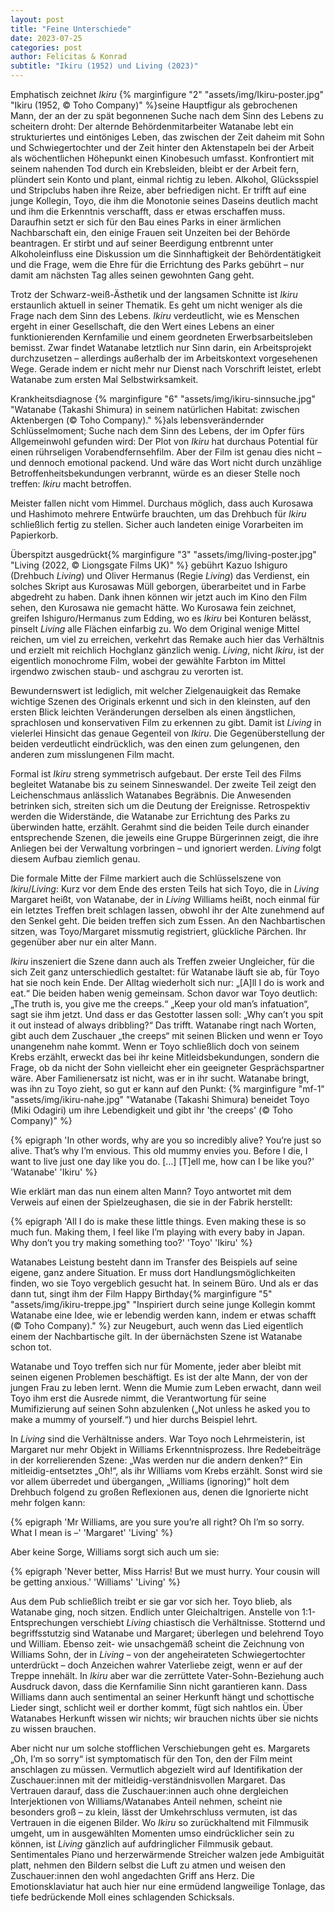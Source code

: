```yaml
---
layout: post
title: "Feine Unterschiede"
date: 2023-07-25
categories: post
author: Felicitas & Konrad
subtitle: "Ikiru (1952) und Living (2023)"
---
```


Emphatisch zeichnet *Ikiru* {% marginfigure "2" "assets/img/Ikiru-poster.jpg" "Ikiru (1952, © Toho Company)" %}seine Hauptfigur als gebrochenen Mann, der an der zu spät begonnenen Suche nach dem Sinn des Lebens zu scheitern droht: Der alternde Behördenmitarbeiter Watanabe lebt ein strukturiertes und eintöniges Leben, das zwischen der Zeit daheim mit Sohn und Schwiegertochter und der Zeit hinter den Aktenstapeln bei der Arbeit als wöchentlichen Höhepunkt einen Kinobesuch umfasst. Konfrontiert mit seinem nahenden Tod durch ein Krebsleiden, bleibt er der Arbeit fern, plündert sein Konto und plant, einmal richtig zu leben. Alkohol, Glücksspiel und Stripclubs haben ihre Reize, aber befriedigen nicht. Er trifft auf eine junge Kollegin, Toyo, die ihm die Monotonie seines Daseins deutlich macht und ihm die Erkenntnis verschafft, dass er etwas erschaffen muss. Daraufhin setzt er sich für den Bau eines Parks in einer ärmlichen Nachbarschaft ein, den einige Frauen seit Unzeiten bei der Behörde beantragen. Er stirbt und auf seiner Beerdigung entbrennt unter Alkoholeinfluss eine Diskussion um die Sinnhaftigkeit der Behördentätigkeit und die Frage, wem die Ehre für die Errichtung des Parks gebührt – nur damit am nächsten Tag alles seinen gewohnten Gang geht. 

Trotz der Schwarz-weiß-Ästhetik und der langsamen Schnitte ist *Ikiru* erstaunlich aktuell in seiner Thematik. Es geht um nicht weniger als die Frage nach dem Sinn des Lebens. *Ikiru* verdeutlicht, wie es Menschen ergeht in einer Gesellschaft, die den Wert eines Lebens an einer funktionierenden Kernfamilie und einem geordneten Erwerbsarbeitsleben bemisst. Zwar findet Watanabe letztlich nur Sinn darin, ein Arbeitsprojekt durchzusetzen – allerdings außerhalb der im Arbeitskontext vorgesehenen Wege. Gerade indem er nicht mehr nur Dienst nach Vorschrift leistet, erlebt Watanabe zum ersten Mal Selbstwirksamkeit.

Krankheitsdiagnose {% marginfigure "6" "assets/img/ikiru-sinnsuche.jpg" "Watanabe (Takashi Shimura) in seinem natürlichen Habitat: zwischen Aktenbergen (© Toho Company)." %}als lebensverändernder Schlüsselmoment; Suche nach dem Sinn des Lebens, der im Opfer fürs Allgemeinwohl gefunden wird: Der Plot von *Ikiru* hat durchaus Potential für einen rührseligen Vorabendfernsehfilm. Aber der Film ist genau dies nicht – und dennoch emotional packend. Und wäre das Wort nicht durch unzählige Betroffenheitsbekundungen verbrannt, würde es an dieser Stelle noch treffen: *Ikiru* macht betroffen. 

Meister fallen nicht vom Himmel. Durchaus möglich, dass auch Kurosawa und Hashimoto mehrere Entwürfe brauchten, um das Drehbuch für *Ikiru* schließlich fertig zu stellen. Sicher auch landeten einige Vorarbeiten im Papierkorb.  

Überspitzt ausgedrückt{% marginfigure "3" "assets/img/living-poster.jpg" "Living (2022, © Liongsgate Films UK)" %} gebührt Kazuo Ishiguro (Drehbuch *Living*) und Oliver Hermanus (Regie *Living*) das Verdienst, ein solches Skript aus Kurosawas Müll geborgen, überarbeitet und in Farbe abgedreht zu haben. Dank ihnen können wir jetzt auch im Kino den Film sehen, den Kurosawa nie gemacht hätte. Wo Kurosawa fein zeichnet, greifen Ishiguro/Hermanus zum Edding, wo es *Ikiru* bei Konturen belässt, pinselt *Living* alle Flächen einfarbig zu. Wo dem Original wenige Mittel reichen, um viel zu erreichen, verkehrt das Remake auch hier das Verhältnis und erzielt mit reichlich Hochglanz gänzlich wenig. *Living*, nicht *Ikiru*, ist der eigentlich monochrome Film, wobei der gewählte Farbton im Mittel irgendwo zwischen staub- und aschgrau zu verorten ist. 

Bewundernswert ist lediglich, mit welcher Zielgenauigkeit das Remake wichtige Szenen des Originals erkennt und sich in den kleinsten, auf den ersten Blick leichten Veränderungen derselben als einen ängstlichen, sprachlosen und konservativen Film zu erkennen zu gibt. Damit ist *Living* in vielerlei Hinsicht das genaue Gegenteil von *Ikiru*. Die Gegenüberstellung der beiden verdeutlicht eindrücklich, was den einen zum gelungenen, den anderen zum misslungenen Film macht. 

Formal ist *Ikiru* streng symmetrisch aufgebaut. Der erste Teil des Films begleitet Watanabe bis zu seinem Sinneswandel. Der zweite Teil zeigt den Leichenschmaus anlässlich Watanabes Begräbnis. Die Anwesenden betrinken sich, streiten sich um die Deutung der Ereignisse. Retrospektiv werden die Widerstände, die Watanabe zur Errichtung des Parks zu überwinden hatte, erzählt. Gerahmt sind die beiden Teile durch einander entsprechende Szenen, die jeweils eine Gruppe Bürgerinnen zeigt, die ihre Anliegen bei der Verwaltung vorbringen – und ignoriert werden. *Living* folgt diesem Aufbau ziemlich genau. 

Die formale Mitte der Filme markiert auch die Schlüsselszene von *Ikiru*/*Living*: Kurz vor dem Ende des ersten Teils hat sich Toyo, die in *Living* Margaret heißt, von Watanabe, der in *Living* Williams heißt, noch einmal für ein letztes Treffen breit schlagen lassen, obwohl ihr der Alte zunehmend auf den Senkel geht. Die beiden treffen sich zum Essen. An den Nachbartischen sitzen, was Toyo/Margaret missmutig registriert, glückliche Pärchen. Ihr gegenüber aber nur ein alter Mann.

*Ikiru* inszeniert die Szene dann auch als Treffen zweier Ungleicher, für die sich Zeit ganz unterschiedlich gestaltet: für Watanabe läuft sie ab, für Toyo hat sie noch kein Ende. Der Alltag wiederholt sich nur: „[A]ll I do is work and eat.“ Die beiden haben wenig gemeinsam. Schon davor war Toyo deutlich: „The truth is, you give me the creeps.“ „Keep your old man’s infatuation“, sagt sie ihm jetzt. Und dass er das Gestotter lassen soll: „Why can’t you spit it out instead of always dribbling?“ Das trifft. Watanabe ringt nach Worten, gibt auch dem Zuschauer „the creeps“ mit seinen Blicken und wenn er Toyo unangenehm nahe kommt. Wenn er Toyo schließlich doch von seinem Krebs erzählt, erweckt das bei ihr keine Mitleidsbekundungen, sondern die Frage, ob da nicht der Sohn vielleicht eher ein geeigneter Gesprächspartner wäre. Aber Familienersatz ist nicht, was er in ihr sucht. Watanabe bringt, was ihn zu Toyo zieht, so gut er kann auf den Punkt: {% marginfigure "mf-1" "assets/img/ikiru-nahe.jpg" "Watanabe (Takashi Shimura) beneidet Toyo (Miki Odagiri) um ihre Lebendigkeit und gibt ihr  'the creeps'  (© Toho Company)" %}

{% epigraph 'In other words, why are you so incredibly alive? You’re just so alive. That’s why I’m envious. This old mummy envies you. Before I die, I want to live just one day like you do. […] [T]ell me, how can I be like you?' 'Watanabe' 'Ikiru' %}

Wie erklärt man das nun einem alten Mann? Toyo antwortet mit dem Verweis auf einen der Spielzeughasen, die sie in der Fabrik herstellt: 

{% epigraph 'All I do is make these little things. Even making these is so much fun. Making them, I feel like I’m playing with every baby in Japan. Why don’t you try making something too?' 'Toyo' 'Ikiru' %}

Watanabes Leistung besteht dann im Transfer des Beispiels auf seine eigene, ganz andere Situation. Er muss dort Handlungsmöglichkeiten finden, wo sie Toyo vergeblich gesucht hat. In seinem Büro. Und als er das dann tut, singt ihm der Film Happy Birthday{% marginfigure "5" "assets/img/ikiru-treppe.jpg" "Inspiriert durch seine junge Kollegin kommt Watanabe eine Idee, wie er lebendig werden kann, indem er etwas schafft (© Toho Company)." %} zur Neugeburt, auch wenn das Lied eigentlich einem der Nachbartische gilt. In der übernächsten Szene ist Watanabe schon tot.

Watanabe und Toyo treffen sich nur für Momente, jeder aber bleibt mit seinen eigenen Problemen beschäftigt. Es ist der alte Mann, der von der jungen Frau zu leben lernt. Wenn die Mumie zum Leben erwacht, dann weil Toyo ihm erst die Ausrede nimmt, die Verantwortung für seine Mumifizierung auf seinen Sohn abzulenken („Not unless he asked you to make a mummy of yourself.“) und hier durchs Beispiel lehrt. 

In *Living* sind die Verhältnisse anders. War Toyo noch Lehrmeisterin, ist Margaret nur mehr Objekt in Williams Erkenntnisprozess. Ihre Redebeiträge in der korrelierenden Szene: „Was werden nur die andern denken?“ Ein mitleidig-entsetztes „Oh!“, als ihr Williams vom Krebs erzählt. Sonst wird sie vor allem überredet und übergangen, „Williams (ignoring)“ holt dem Drehbuch folgend zu großen Reflexionen aus, denen die Ignorierte nicht mehr folgen kann: 

{% epigraph 'Mr Williams, are you sure you’re all right? Oh I’m so sorry. What I mean is –' 'Margaret' 'Living' %}

Aber keine Sorge, Williams sorgt sich auch um sie: 

{% epigraph 'Never better, Miss Harris! But we must hurry. Your cousin will be getting anxious.' 'Williams' 'Living' %}

Aus dem Pub schließlich treibt er sie gar vor sich her. Toyo blieb, als Watanabe ging, noch sitzen. Endlich unter Gleichaltrigen. Anstelle von 1:1-Entsprechungen verschiebt *Living* chiastisch die Verhältnisse. Stotternd und begriffsstutzig sind Watanabe und Margaret; überlegen und belehrend Toyo und William. Ebenso zeit- wie unsachgemäß scheint die Zeichnung von Williams Sohn, der in *Living* – von der angeheirateten Schwiegertochter unterdrückt – doch Anzeichen wahrer Vaterliebe zeigt, wenn er auf der Treppe innehält. In *Ikiru* aber war die zerrüttete Vater-Sohn-Beziehung auch Ausdruck davon, dass die Kernfamilie Sinn nicht garantieren kann. Dass Williams dann auch sentimental an seiner Herkunft hängt und schottische Lieder singt, schlicht weil er dorther kommt, fügt sich nahtlos ein. Über Watanabes Herkunft wissen wir nichts; wir brauchen nichts über sie nichts zu wissen brauchen.

Aber nicht nur um solche stofflichen Verschiebungen geht es. Margarets „Oh, I’m so sorry“ ist symptomatisch für den Ton, den der Film meint anschlagen zu müssen. Vermutlich abgezielt wird auf Identifikation der Zuschauer:innen mit der mitleidig-verständnisvollen Margaret. Das Vertrauen darauf, dass die Zuschauer:innen auch ohne dergleichen Interjektionen von Williams/Watanabes Anteil nehmen, scheint nie besonders groß – zu klein, lässt der Umkehrschluss vermuten, ist das Vertrauen in die eigenen Bilder. Wo *Ikiru* so zurückhaltend mit Filmmusik umgeht, um in ausgewählten Momenten umso eindrücklicher sein zu können, ist *Living* gänzlich auf aufdringlicher Filmmusik gebaut. Sentimentales Piano und herzerwärmende Streicher walzen jede Ambiguität platt, nehmen den Bildern selbst die Luft zu atmen und weisen den Zuschauer:innen den wohl angedachten Griff ans Herz. Die Emotionsklaviatur hat auch hier nur eine ermüdend langweilige Tonlage, das tiefe bedrückende Moll eines schlagenden Schicksals.
